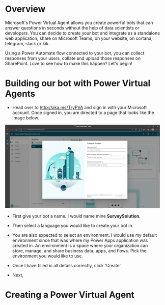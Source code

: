# Overview
Microsoft's Power Virtual Agent allows you create powerful bots that can answer questions in seconds without the help of data scientists or developers. You can decide to create your bot and integrate as a standalone web application, share on Microsoft Teams, on your website, on cortana, telegram, slack or kik.

Using a Power Automate flow connected to your bot, you can collect responses from your users, collate and upload those responses on SharePoint. Love to see how to make this happen? Let's begin!

# Building our bot with Power Virtual Agents
- Head over to http://aka.ms/TryPVA and sign in with your Microsoft account. Once signed in, you are directed to a page that looks like the image below.

![](/Images/powervirtualagents-1.PNG)

- First give your bot a name. I would name mine **SurveySolution**. 
- Then select a language you would like to create your bot in. 
- You are also expected to select an environment. I would use my default environment since that was where my Power Apps application was created in. An environment is a space where your organization can store, manage, and share business data, apps, and flows. Pick the environment you would like to use. 
- Once I have filled in all details correctly, click 'Create'.

- Next,

# Creating a Power Virtual Agent
